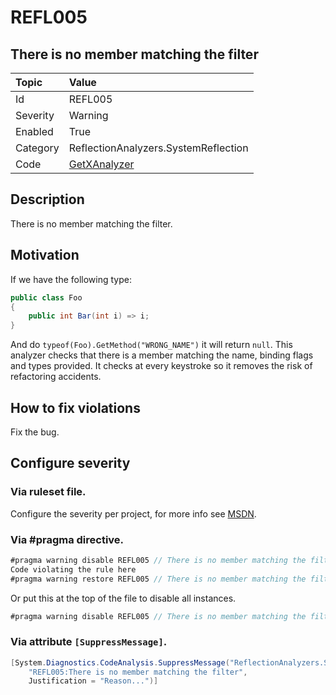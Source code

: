 # REFL005
## There is no member matching the filter

| Topic    | Value
| :--      | :--
| Id       | REFL005
| Severity | Warning
| Enabled  | True
| Category | ReflectionAnalyzers.SystemReflection
| Code     | [GetXAnalyzer](https://github.com/DotNetAnalyzers/ReflectionAnalyzers/blob/master/ReflectionAnalyzers/NodeAnalzers/GetXAnalyzer.cs)

## Description

There is no member matching the filter.

## Motivation

If we have the following type:
```cs
public class Foo
{
    public int Bar(int i) => i;
}
```

And do `typeof(Foo).GetMethod("WRONG_NAME")` it will return `null`.
This analyzer checks that there is a member matching the name, binding flags and types provided.
It checks at every keystroke so it removes the risk of refactoring accidents.

## How to fix violations

Fix the bug.

<!-- start generated config severity -->
## Configure severity

### Via ruleset file.

Configure the severity per project, for more info see [MSDN](https://msdn.microsoft.com/en-us/library/dd264949.aspx).

### Via #pragma directive.
```C#
#pragma warning disable REFL005 // There is no member matching the filter
Code violating the rule here
#pragma warning restore REFL005 // There is no member matching the filter
```

Or put this at the top of the file to disable all instances.
```C#
#pragma warning disable REFL005 // There is no member matching the filter
```

### Via attribute `[SuppressMessage]`.

```C#
[System.Diagnostics.CodeAnalysis.SuppressMessage("ReflectionAnalyzers.SystemReflection", 
    "REFL005:There is no member matching the filter", 
    Justification = "Reason...")]
```
<!-- end generated config severity -->
